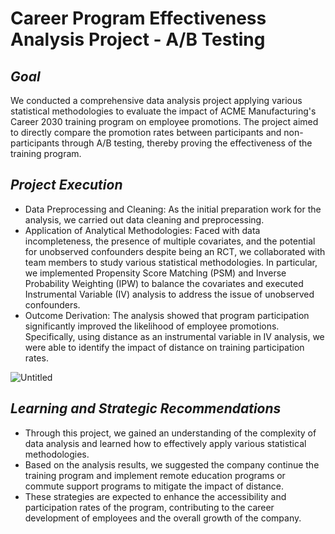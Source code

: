 # Career Program Effectiveness Analysis Project - A/B Testing

## *Goal*

We conducted a comprehensive data analysis project applying various statistical methodologies to evaluate the impact of ACME Manufacturing's Career 2030 training program on employee promotions. The project aimed to directly compare the promotion rates between participants and non-participants through A/B testing, thereby proving the effectiveness of the training program.

## *Project Execution*

- Data Preprocessing and Cleaning: As the initial preparation work for the analysis, we carried out data cleaning and preprocessing.
- Application of Analytical Methodologies: Faced with data incompleteness, the presence of multiple covariates, and the potential for unobserved confounders despite being an RCT, we collaborated with team members to study various statistical methodologies. In particular, we implemented Propensity Score Matching (PSM) and Inverse Probability Weighting (IPW) to balance the covariates and executed Instrumental Variable (IV) analysis to address the issue of unobserved confounders.
- Outcome Derivation: The analysis showed that program participation significantly improved the likelihood of employee promotions. Specifically, using distance as an instrumental variable in IV analysis, we were able to identify the impact of distance on training participation rates.

![Untitled](https://github.com/haydenlee914/AB-Test-Analysis/assets/140643142/ad28721f-08ea-4bbb-9938-dbf795f53d45)

## *Learning and Strategic Recommendations*

- Through this project, we gained an understanding of the complexity of data analysis and learned how to effectively apply various statistical methodologies.
- Based on the analysis results, we suggested the company continue the training program and implement remote education programs or commute support programs to mitigate the impact of distance.
- These strategies are expected to enhance the accessibility and participation rates of the program, contributing to the career development of employees and the overall growth of the company.
  

